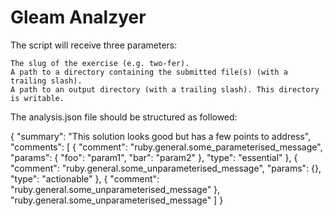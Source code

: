 # Gleam Analzyer

The script will receive three parameters:

    The slug of the exercise (e.g. two-fer).
    A path to a directory containing the submitted file(s) (with a trailing slash).
    A path to an output directory (with a trailing slash). This directory is writable.


The analysis.json file should be structured as followed:

{
  "summary": "This solution looks good but has a few points to address",
  "comments": [
    {
      "comment": "ruby.general.some_parameterised_message",
      "params": { "foo": "param1", "bar": "param2" },
      "type": "essential"
    },
    {
      "comment": "ruby.general.some_unparameterised_message",
      "params": {},
      "type": "actionable"
    },
    {
      "comment": "ruby.general.some_unparameterised_message"
    },
    "ruby.general.some_unparameterised_message"
  ]
}
